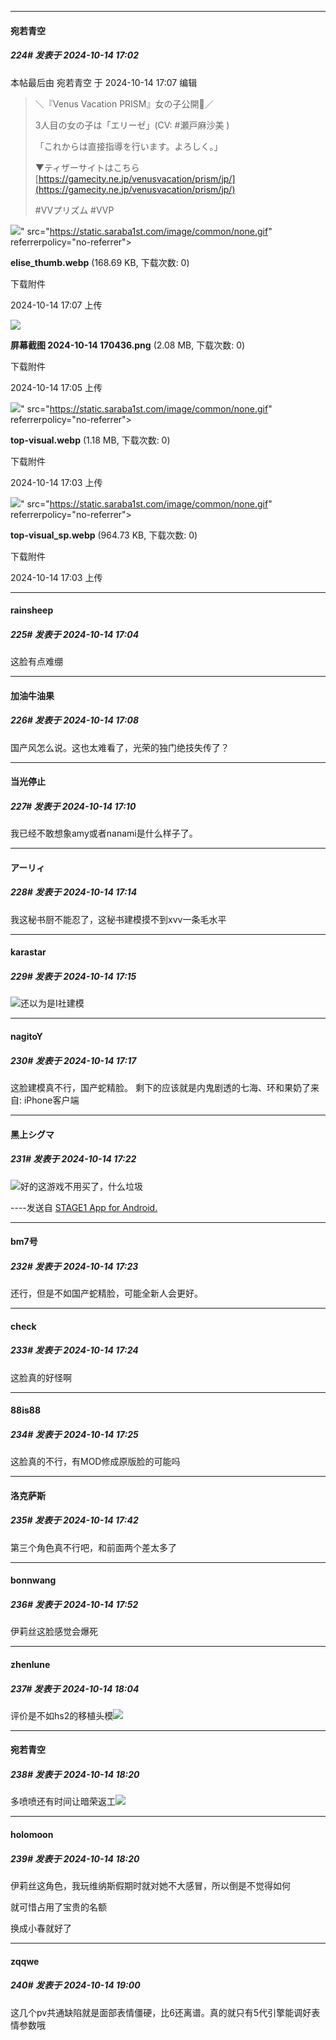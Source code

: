 ﻿
*****

####  宛若青空  
##### 224#       发表于 2024-10-14 17:02

 本帖最后由 宛若青空 于 2024-10-14 17:07 编辑 
<blockquote>＼『Venus Vacation PRISM』女の子公開🎊／

3人目の女の子は「エリーゼ」(CV: #瀬戸麻沙美 )

「これからは直接指導を行います。よろしく。」

▼ティザーサイトはこちら
[https://gamecity.ne.jp/venusvacation/prism/jp/](https://gamecity.ne.jp/venusvacation/prism/jp/)

#VVプリズム #VVP</blockquote>

<img src="https://img.saraba1st.com/forum/202410/14/170734ggvmevmmm5fagmtg.webp" referrerpolicy="no-referrer">" src="https://static.saraba1st.com/image/common/none.gif" referrerpolicy="no-referrer">

<strong>elise_thumb.webp</strong> (168.69 KB, 下载次数: 0)

下载附件

2024-10-14 17:07 上传

<img src="https://img.saraba1st.com/forum/202410/14/170517unqvklkzqnj5e2sj.png" referrerpolicy="no-referrer">

<strong>屏幕截图 2024-10-14 170436.png</strong> (2.08 MB, 下载次数: 0)

下载附件

2024-10-14 17:05 上传

<img src="https://img.saraba1st.com/forum/202410/14/170322tkvanuhahnkxnncu.webp" referrerpolicy="no-referrer">" src="https://static.saraba1st.com/image/common/none.gif" referrerpolicy="no-referrer">

<strong>top-visual.webp</strong> (1.18 MB, 下载次数: 0)

下载附件

2024-10-14 17:03 上传

<img src="https://img.saraba1st.com/forum/202410/14/170324efsloogbuaosoa8g.webp" referrerpolicy="no-referrer">" src="https://static.saraba1st.com/image/common/none.gif" referrerpolicy="no-referrer">

<strong>top-visual_sp.webp</strong> (964.73 KB, 下载次数: 0)

下载附件

2024-10-14 17:03 上传

*****

####  rainsheep  
##### 225#       发表于 2024-10-14 17:04

这脸有点难绷


*****

####  加油牛油果  
##### 226#       发表于 2024-10-14 17:08

国产风怎么说。这也太难看了，光荣的独门绝技失传了？

*****

####  当光停止  
##### 227#       发表于 2024-10-14 17:10

我已经不敢想象amy或者nanami是什么样子了。


*****

####  アーリィ  
##### 228#       发表于 2024-10-14 17:14

我这秘书厨不能忍了，这秘书建模摸不到xvv一条毛水平

*****

####  karastar  
##### 229#       发表于 2024-10-14 17:15

<img src="https://static.saraba1st.com/image/smiley/face2017/001.png" referrerpolicy="no-referrer">还以为是I社建模

*****

####  nagitoY  
##### 230#       发表于 2024-10-14 17:17

这脸建模真不行，国产蛇精脸。
剩下的应该就是内鬼剧透的七海、环和果奶了来自: iPhone客户端


*****

####  黑上シグマ  
##### 231#       发表于 2024-10-14 17:22

<img src="https://static.saraba1st.com/image/smiley/face2017/002.png" referrerpolicy="no-referrer">好的这游戏不用买了，什么垃圾

----发送自 [STAGE1 App for Android.](http://stage1.5j4m.com/?1.38)

*****

####  bm7号  
##### 232#       发表于 2024-10-14 17:23

还行，但是不如国产蛇精脸，可能全新人会更好。

*****

####  check  
##### 233#       发表于 2024-10-14 17:24

这脸真的好怪啊

*****

####  88is88  
##### 234#       发表于 2024-10-14 17:25

这脸真的不行，有MOD修成原版脸的可能吗


*****

####  洛克萨斯  
##### 235#       发表于 2024-10-14 17:42

第三个角色真不行吧，和前面两个差太多了


*****

####  bonnwang  
##### 236#       发表于 2024-10-14 17:52

伊莉丝这脸感觉会爆死


*****

####  zhenlune  
##### 237#       发表于 2024-10-14 18:04

评价是不如hs2的移植头模<img src="https://static.saraba1st.com/image/smiley/face2017/002.png" referrerpolicy="no-referrer">


*****

####  宛若青空  
##### 238#       发表于 2024-10-14 18:20

多喷喷还有时间让暗荣返工<img src="https://static.saraba1st.com/image/smiley/face2017/018.png" referrerpolicy="no-referrer">

*****

####  holomoon  
##### 239#       发表于 2024-10-14 18:20

伊莉丝这角色，我玩维纳斯假期时就对她不大感冒，所以倒是不觉得如何

就可惜占用了宝贵的名额

换成小春就好了


*****

####  zqqwe  
##### 240#       发表于 2024-10-14 19:00

这几个pv共通缺陷就是面部表情僵硬，比6还离谱。真的就只有5代引擎能调好表情参数哦

